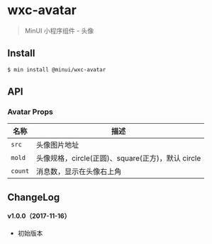 # wxc-avatar

> MinUI 小程序组件 - 头像

## Install

``` bash
$ min install @minui/wxc-avatar
```


## API

### Avatar Props

| 名称                  | 描述                         |
|----------------------|------------------------------|
|`src`           |  头像图片地址  |
|`mold`         | 头像规格，circle(正圆)、square(正方)，默认 circle |
|`count` | 消息数，显示在头像右上角 |

## ChangeLog

#### v1.0.0（2017-11-16）

- 初始版本
